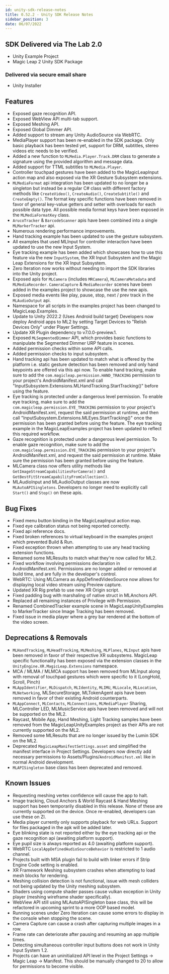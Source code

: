 ```yaml
---
id: unity-sdk-release-notes
title: 0.52.2 - Unity SDK Release Notes
sidebar_position: 3
date: 06/07/2022
---
```


## SDK Delivered via The Lab 2.0

- Unity Example Project
- Magic Leap 2 Unity SDK Package

### Delivered via secure email share

- Unity Installer

## Features

- Exposed gaze recognition API.
- Exposed WebView API multi-tab support.
- Exposed Meshing API.
- Exposed Global Dimmer API.
- Added support to stream any Unity AudioSource via WebRTC.
- MediaPlayer support has been re-enabled in the SDK package. Only basic playback has been tested yet, support for DRM, subtitles, stereo videos etc needs to be verified.
- Added a new function to `MLMedia.Player.Track.DRM` class to generate a signature using the provided algorithm and message data.
- Added support for TTML subtitles to `MLMedia.Player`.
- Controller touchpad gestures have been added to the MagicLeapInput action map and also exposed via the XR Gesture Subsystem extensions.
- `MLMediaFormat` api integration has been updated to no longer be a singleton but instead be a regular C# class with different factory methods like `CreateVideo()`, `CreateAudio()`, `CreateSubtitle()` and `CreateEmpty()`. The format key specific functions have been removed in favor of general key-value getters and setter with overloads for each possible data type. All possible media format keys have been exposed in the `MLMediaFormatKey` class.
- `ArucoTracker` & `BarcodeScanner` apis have been combined into a single `MLMarkerTracker` api.
- Numerous rendering performance improvements.
- Hand tracking example has been updated to use the gesture subsystem.
- All examples that used MLInput for controller interaction have been updated to use the new Input System.
- Eye tracking example has been added which showcases how to use this feature via the new `InputSystem`, the XR Input Subsystem and the Magic Leap Extensions for the XR Input Subsystem.
- Zero Iteration now works without needing to import the SDK libraries into the Unity project.
- Exposed apis for `MLCamera` (includes `MRCamera`), `MLCameraMetadata` and `MLMediaRecorder`. `CameraCapture` & `MediaRecorder` scenes have been added in the examples project to showcase the use the new apis.
- Exposed media events like play, pause, stop, next / prev track in the `MLAudioOutput` api.
- Namespace for all scripts in the examples project has been changed to MagicLeap.Examples.
- Update to Unity 2022.2 (Uses Android build target) Developers now deploy Android apps to ML2 by setting Target Devices to "Relish Devices Only" under Player Settings.
- Update XR Plugin dependency to v7.0.0-preview.1.
- Exposed `MLSegmentedDimmer` API, which provides basic functions to manipulate the Segmented Dimmer URP feature in scenes.
- Added permission checks within some API calls.
- Added permission checks to input subsystem.
- Hand tracking api has been updated to match what is offered by the platform i.e. static gesture detection has been removed and only hand keypoints are offered via this api now. To enable hand tracking, make sure to add the `com.magicleap.permission.HAND_TRACKING` permission to your project's AndroidManifest.xml and call "InputSubsystem.Extensions.MLHandTracking.StartTracking()" before using the feature.
- Eye tracking is protected under a dangerous level permission. To enable eye tracking, make sure to add the `com.magicleap.permission.EYE_TRACKING` permission to your project's AndroidManifest.xml, request the said permission at runtime, and then call "InputSubsystem.Extensions.MLEyes.StartTracking()" once the permission has been granted before using the feature. The eye tracking example in the MagicLeapExamples project has been updated to reflect this required workflow.
- Gaze recognition is protected under a dangerous level permission. To enable gaze recognition, make sure to add the `com.magicleap.permission.EYE_TRACKING` permission to your project's AndroidManifest.xml, and request the said permission at runtime. Make sure the permission has been granted before using the feature.
- MLCamera class now offers utility methods like `GetImageStreamCapabilitiesForCamera()` and `GetBestFitStreamCapabilityFromCollection()`.
- MLAudioInput and MLAudioOutput classes are now `MLAutoAPISingletons`. Developers no longer need to explicitly call `Start()` and `Stop()` on these apis.

## Bug Fixes
  
- Fixed menu button binding in the MagicLeapInput action map.
- Fixed eye calibration status not being reported correctly.
- Fixed api reference docs.
- Fixed broken references to virtual keyboard in the examples project which prevented Build & Run.
- Fixed exception thrown when attempting to use any head tracking extension functions.
- Renamed some MLResults to match what they're now called for ML2.
- Fixed workflow involving permissions declaration in AndroidManifest.xml. Permissions are no longer added or removed at build time, and are fully in the developer's control.
- WebRTC: Using MLCamera as AppDefinedVideoSource now allows for displaying local video stream using Preview capture.
- Updated XR Rig prefab to use new XR Origin script.
- Fixed padding bug with marshaling of native struct in MLAnchors API.
- Replaced all remaining instances of Privilege with Permission.
- Renamed CombinedTracker example scene in MagicLeapUnityExamples to MarkerTracker since Image Tracking has been removed.
- Fixed issue in media player where a grey bar rendered at the bottom of the video screen.

## Deprecations & Removals
  
- `MLHandTracking`, `MLHeadTracking`, `MLMeshing`, `MLPlanes`, `MLInput` apis have been removed in favor of their respective XR subsystems. MagicLeap specific functionality has been exposed via the extension classes in the `UnityEngine.XR.MagicLeap.Extensions` namespace.
- MCA / MLMA / MLMCA support has been removed from MLInput along with removal of touchpad gestures which were specific to it (LongHold, Scroll, Pinch)
- `MLAppIdentifier`, `MLDispatch`, `MLIdentity`, `MLIMU`, `MLLocale`, `MLLocation`, `MLNetworking`, MLSecureStorage, MLTokenAgent apis have been removed in favor of their existing Android counterparts.
- `MLAppConnect`, `MLContacts`, `MLConnections`, `MLMediaPlayer` Sharing, MLController LED, MLMusicService apis have been removed and will not be supported on the ML2.
- Raycast, Mobile App, Hand Meshing, Light Tracking samples have been removed from the MagicLeapUnityExamples project as their APIs are not currently supported on the ML2.
- Removed some MLResults that are no longer issued by the Lumin SDK on the ML2.
- Deprecated `MagicLeapManifestSettings.asset` and simplified the manifest interface in Project Settings. Developers now directly add necessary permissions to Assets/Plugins/`AndroidManifest.xml` like in normal Android development.
- `MLAPISingleton` base class has been deprecated and removed.

## Known Issues
  
- Requesting meshing vertex confidence will cause the app to halt.
- Image tracking, Cloud Anchors & World Raycast & Hand Meshing support has been temporarily disabled in this release. None of these are currently supported on the device. Once re-enabled, developers can use these on ZI.
- Media player currently only supports playback for web URLs. Support for files packaged in the apk will be added later.
- Eye blinking state is not reported either by the eye tracking api or the gaze recognition api (awaiting platform support).
- Eye pupil size is always reported as 4.0 (awaiting platform support).
- WebRTC `LocalAppDefinedAudioSourceBehavior` is restricted to 1 audio channel.
- Projects built with MSA plugin fail to build with linker errors if Strip Engine Code setting is enabled.
- XR Framework Meshing subsystem crashes when attempting to load mesh blocks for rendering.
- Meshing collision detection is not functional, issue with mesh colliders not being updated by the Unity meshing subsystem.
- Shaders using compute shader passes cause vulkan exception in Unity player (meshing wireframe shader specifically).
- WebView API still using MLAutoAPISingleton base class, this will be refactored in upcoming sprint to a more OOP based model.
- Running scenes under Zero Iteration can cause some errors to display in the console when stopping the scene.
- Camera Capture can cause a crash after capturing multiple images in a row.
- Frame rate can deteriorate after pausing and resuming an app multiple times.
- Detecting simultaneous controller input buttons does not work in Unity Input System 1.2.
- Projects can have an uninitialized API level in the Project Settings → Magic Leap → Manifest. This should be manually changed to 20 to allow for permissions to become visible.
